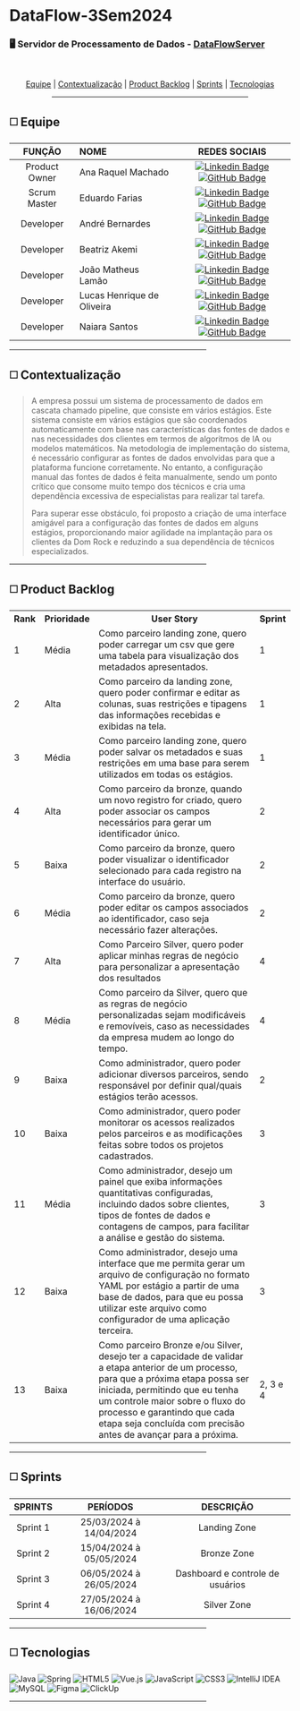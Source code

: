 # DataFlow-3Sem2024

### 🖥️ Servidor de Processamento de Dados - [DataFlowServer](https://github.com/iNineBD/DataFlowServer-3Sem2024)

<br>
<p align="center">
    <a href="#equipe">Equipe</a> |
    <a href="#context">Contextualização</a>  |
    <a href="#backlog">Product Backlog</a>  |
    <a href="#entregas">Sprints</a>  |
    <a href="#tecnologias">Tecnologias</a> 
</p>

<div align="center"><hr width=70%></div>

<span id="equipe">

## ◻️ Equipe

<div align="left">
  
  | **FUNÇÃO** | **NOME** | **REDES SOCIAIS** |
  | :---: | :--- | :---: |
  | Product Owner | Ana Raquel Machado | [![Linkedin Badge](https://img.shields.io/badge/Linkedin-blue?style=flat-square&logo=Linkedin&logoColor=white)](https://www.linkedin.com/in/ana-sasaki-19a2031b8/) [![GitHub Badge](https://img.shields.io/badge/GitHub-111217?style=flat-square&logo=github&logoColor=white)](https://github.com/Anaraquely) |
  | Scrum  Master | Eduardo Farias | [![Linkedin Badge](https://img.shields.io/badge/Linkedin-blue?style=flat-square&logo=Linkedin&logoColor=white)](https://www.linkedin.com/in/eduardofariasp/) [![GitHub Badge](https://img.shields.io/badge/GitHub-111217?style=flat-square&logo=github&logoColor=white)](https://github.com/eduardofpaula) |
  | Developer | André Bernardes | [![Linkedin Badge](https://img.shields.io/badge/Linkedin-blue?style=flat-square&logo=Linkedin&logoColor=white)](https://www.linkedin.com/in/andre-oliveira2004) [![GitHub Badge](https://img.shields.io/badge/GitHub-111217?style=flat-square&logo=github&logoColor=white)](https://github.com/Andre-Bernardes200) | 
  | Developer | Beatriz Akemi | [![Linkedin Badge](https://img.shields.io/badge/Linkedin-blue?style=flat-square&logo=Linkedin&logoColor=white)](https://www.linkedin.com/in/beatriz-bonatto-263530156) [![GitHub Badge](https://img.shields.io/badge/GitHub-111217?style=flat-square&logo=github&logoColor=white)](https://github.com/BeatrizBonatto) |  
  | Developer | João Matheus Lamão | [![Linkedin Badge](https://img.shields.io/badge/Linkedin-blue?style=flat-square&logo=Linkedin&logoColor=white)](https://www.linkedin.com/in/joaomatheuslamao) [![GitHub Badge](https://img.shields.io/badge/GitHub-111217?style=flat-square&logo=github&logoColor=white)](https://github.com/JoaoMatheusLamao) |  
  | Developer | Lucas Henrique de Oliveira | [![Linkedin Badge](https://img.shields.io/badge/Linkedin-blue?style=flat-square&logo=Linkedin&logoColor=white)](https://www.linkedin.com/in/lucas-henrique-9a557620b) [![GitHub Badge](https://img.shields.io/badge/GitHub-111217?style=flat-square&logo=github&logoColor=white)](https://github.com/LucasHCOliveira7) |
  | Developer | Naiara Santos | [![Linkedin Badge](https://img.shields.io/badge/Linkedin-blue?style=flat-square&logo=Linkedin&logoColor=white)](https://www.linkedin.com/in/naiara-santos-73b83a186) [![GitHub Badge](https://img.shields.io/badge/GitHub-111217?style=flat-square&logo=github&logoColor=white)](https://github.com/NaiaraSantos3) |
</div>

<div align="left"><hr width=70%></div>

<span id="context">

## ◻️ Contextualização

> A empresa  possui um sistema de processamento de dados em cascata chamado pipeline, que consiste em vários estágios. Este sistema consiste em vários estágios que são coordenados automaticamente com base nas características das fontes de dados e nas necessidades dos clientes em termos de algoritmos de IA ou modelos matemáticos. Na metodologia de implementação do sistema, é necessário configurar as fontes de dados envolvidas para que a plataforma funcione corretamente.  No entanto, a configuração manual das fontes de dados é feita manualmente, sendo um ponto crítico que consome muito tempo dos técnicos e cria uma dependência excessiva de especialistas para realizar tal tarefa.
>
> Para superar esse obstáculo, foi proposto a criação de uma interface amigável para a configuração das fontes de dados em alguns estágios, proporcionando maior agilidade na implantação para os clientes da Dom Rock e reduzindo a sua dependência de técnicos especializados.

<div align="left"><hr width=70%></div>

<span id="backlog">

## ◻️ Product Backlog

<table>
    <tr>
        <th>Rank</th>
        <th>Prioridade</th>
        <th>User Story</th>
        <th>Sprint</th>
    </tr>
    <tr>
        <td>1</td>
        <td>Média</td>
        <td>Como parceiro landing zone, quero poder carregar um csv  que gere uma tabela para visualização dos metadados apresentados.</td>
        <td>1</td>
    </tr>
    <tr>
        <td>2</td>
        <td>Alta</td>
        <td>Como parceiro da landing zone, quero poder confirmar e editar as colunas, suas restrições e tipagens das informações recebidas e exibidas na tela. </td>
        <td>1</td>
    </tr>
    <tr>
        <td>3</td>
        <td>Média</td>
        <td>Como parceiro landing zone, quero poder salvar os metadados e suas restrições em uma base para serem utilizados em todas os estágios. </td>
        <td>1</td>
    </tr>
    <tr>
        <td>4</td>
        <td>Alta</td>
        <td>Como parceiro da bronze, quando um novo registro for criado, quero poder associar os campos necessários para gerar um identificador único.</td>
        <td>2</td>
    </tr>
    <tr>
        <td>5</td>
        <td>Baixa</td>
        <td>Como parceiro da bronze, quero poder visualizar o identificador selecionado para cada registro na interface do usuário.</td>
        <td>2</td>
    </tr>
    <tr>
        <td>6</td>
        <td>Média</td>
        <td>Como parceiro da bronze, quero poder editar os campos associados ao identificador, caso seja necessário fazer alterações.</td>
        <td>2</td>
    </tr>
    <tr>
        <td>7</td>
        <td>Alta</td>
        <td>Como Parceiro Silver, quero poder aplicar minhas regras de negócio para personalizar a apresentação dos resultados</td>
        <td>4</td>
    </tr>
    <tr>
        <td>8</td>
        <td>Média</td>
        <td>Como parceiro da Silver, quero que as regras de negócio personalizadas sejam modificáveis e removíveis, caso as necessidades da empresa mudem ao longo do tempo.</td>
        <td>4</td>
    </tr>
    <tr>
        <td>9</td>
        <td>Baixa</td>
        <td>Como administrador, quero poder adicionar diversos parceiros, sendo responsável por definir qual/quais estágios terão acessos.</td>
        <td>2</td>
    </tr>
    <tr>
        <td>10</td>
        <td>Baixa</td>
        <td>Como administrador, quero poder monitorar os acessos realizados pelos parceiros e as modificações feitas sobre todos os projetos cadastrados.</td>
        <td>3</td>
    </tr>
    <tr>
        <td>11</td>
        <td>Média</td>
        <td>Como administrador, desejo um painel que exiba informações quantitativas configuradas, incluindo dados sobre clientes, tipos de fontes de dados e contagens de campos, para facilitar a análise e gestão do sistema.</td>
        <td>3</td>
    </tr>
    <tr>
        <td>12</td>
        <td>Baixa</td>
        <td>Como administrador, desejo uma interface que me permita gerar um arquivo de configuração no formato YAML por estágio a partir de uma base de dados, para que eu possa utilizar este arquivo como configurador de uma aplicação terceira.</td>
        <td>3</td>
    </tr>
    <tr>
        <td>13</td>
        <td>Baixa</td>
        <td>Como parceiro Bronze e/ou Silver, desejo ter a capacidade de validar a etapa anterior de um processo, para que a próxima etapa possa ser iniciada, permitindo que eu tenha um controle maior sobre o fluxo do processo e garantindo que cada etapa seja concluída com precisão antes de avançar para a próxima.</td>
        <td>2, 3 e 4</td>
    </tr>
</table>

<div align="left"><hr width=70%></div>

<span id="entregas">

## ◻️ Sprints

| SPRINTS | PERÍODOS | DESCRIÇÃO |
|:-------:|:-----:|:---------:|
| Sprint 1 | 25/03/2024 à 14/04/2024 | Landing Zone |
| Sprint 2 | 15/04/2024 à 05/05/2024 | Bronze Zone |
| Sprint 3 | 06/05/2024 à 26/05/2024 | Dashboard e controle de usuários |
| Sprint 4 | 27/05/2024 à 16/06/2024 | Silver Zone |

<div align="left"><hr width=70%></div>

<span id="tecnologias">

## ◻️ Tecnologias

![Java](https://img.shields.io/badge/java-%23ED8B00.svg?style=for-the-badge&logo=openjdk&logoColor=white)
![Spring](https://img.shields.io/badge/spring-%236DB33F.svg?style=for-the-badge&logo=spring&logoColor=white)
![HTML5](https://img.shields.io/badge/html5-%23E34F26.svg?style=for-the-badge&logo=html5&logoColor=white)
![Vue.js](https://img.shields.io/badge/vuejs-%2335495e.svg?style=for-the-badge&logo=vuedotjs&logoColor=%234FC08D)
![JavaScript](https://img.shields.io/badge/javascript-%23323330.svg?style=for-the-badge&logo=javascript&logoColor=%23F7DF1E)
![CSS3](https://img.shields.io/badge/css3-%231572B6.svg?style=for-the-badge&logo=css3&logoColor=white)
![IntelliJ IDEA](https://img.shields.io/badge/IntelliJIDEA-000000.svg?style=for-the-badge&logo=intellij-idea&logoColor=white)
![MySQL](https://img.shields.io/badge/MySQL-005C84?style=for-the-badge&logo=mysql&logoColor=white)
![Figma](https://img.shields.io/badge/figma-%23F24E1E.svg?style=for-the-badge&logo=figma&logoColor=white)
![ClickUp](https://img.shields.io/badge/clickup-%237B68EE.svg?&style=for-the-badge&logo=clickup&logoColor=white)

<div align="left"><hr width=70%></div>
